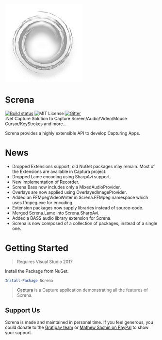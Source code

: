 ![Logo](Screna.png)
# Screna
[![Build status](https://ci.appveyor.com/api/projects/status/nadvi6vf6kl999g5/branch/master?svg=true)](https://ci.appveyor.com/project/MathewSachin/screna/branch/master)
![MIT License](https://img.shields.io/github/license/MathewSachin/Screna.svg)
[![Gitter](https://badges.gitter.im/MathewSachin/Screna.svg)](https://gitter.im/MathewSachin/Screna)  
.Net Capture Solution to Capture Screen/Audio/Video/Mouse Cursor/KeyStrokes and more...

Screna provides a highly extensible API to develop Capturing Apps.

# News
* Dropped Extensions support, old NuGet packages may remain. Most of the Extensions are available in Captura project.
* Dropped Lame encoding using SharpAvi support.
* New implementation of Recorder.
* Screna.Bass now includes only a MixedAudioProvider.
* Overlays are now applied using OverlayedImageProvider.
* Added an FFMpegVideoWriter in Screna.FFMpeg namespace which uses ffmpeg.exe for encoding.
* Extension packages now supply libraries instead of source-code.
* Merged Screna.Lame into Screna.SharpAvi.
* Added a BASS audio library extension for Screna.
* Screna is now composed of a collection of packages, instead of a single one.

# Getting Started
> Requires Visual Studio 2017

Install the Package from NuGet.
```powershell
Install-Package Screna
```

> [Captura](https://github.com/MathewSachin/Captura) is a Capture application demonstrating all the features of Screna.

## Support Us
Screna is made and maintained in personal time.
If you feel generous, you could donate to the [Gratipay team](https://gratipay.com/Screna) or [Mathew Sachin on PayPal](https://www.paypal.me/MathewSachin) to show your support.
